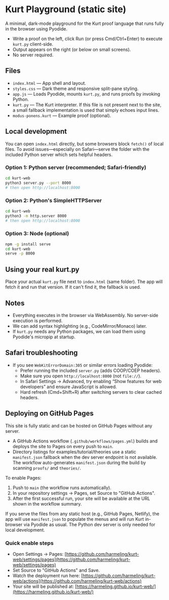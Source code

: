 # Kurt Playground (static site)

A minimal, dark-mode playground for the Kurt proof language that runs fully in the browser using Pyodide.

- Write a proof on the left, click Run (or press Cmd/Ctrl+Enter) to execute `kurt.py` client-side.
- Output appears on the right (or below on small screens).
- No server required.

## Files

- `index.html` — App shell and layout.
- `styles.css` — Dark theme and responsive split-pane styling.
- `app.js` — Loads Pyodide, mounts `kurt.py`, and runs proofs by invoking Python.
- `kurt.py` — The Kurt interpreter. If this file is not present next to the site, a small fallback implementation is used that simply echoes input lines.
- `modus-ponens.kurt` — Example proof (optional).

## Local development

You can open `index.html` directly, but some browsers block `fetch()` of local files. To avoid issues—especially on Safari—serve the folder with the included Python server which sets helpful headers.

### Option 1: Python server (recommended; Safari-friendly)

```bash
cd kurt-web
python3 server.py --port 8000
# then open http://localhost:8000
```

### Option 2: Python's SimpleHTTPServer

```bash
cd kurt-web
python3 -m http.server 8000
# then open http://localhost:8000
```

### Option 3: Node (optional)

```bash
npm -g install serve
cd kurt-web
serve -p 8000
```

## Using your real kurt.py

Place your actual `kurt.py` file next to `index.html` (same folder). The app will fetch it and run that version. If it can't find it, the fallback is used.

## Notes

- Everything executes in the browser via WebAssembly. No server-side execution is performed.
- We can add syntax highlighting (e.g., CodeMirror/Monaco) later.
- If `kurt.py` needs any Python packages, we can load them using Pyodide's micropip at startup.

## Safari troubleshooting

- If you see `WebKitErrorDomain:305` or similar errors loading Pyodide:
  - Prefer running the included `server.py` (adds COOP/COEP headers).
  - Make sure you open `http://localhost:8000` (not `file://`).
  - In Safari Settings → Advanced, try enabling “Show features for web developers” and ensure JavaScript is allowed.
  - Hard refresh (Cmd+Shift+R) after switching servers to clear cached headers.

## Deploying on GitHub Pages

This site is fully static and can be hosted on GitHub Pages without any server.

- A GitHub Actions workflow (`.github/workflows/pages.yml`) builds and deploys the site to Pages on every push to `main`.
- Directory listings for examples/tutorial/theories use a static `manifest.json` fallback when the dev server endpoint is not available. The workflow auto-generates `manifest.json` during the build by scanning `proofs/` and `theories/`.

To enable Pages:

1. Push to `main` (the workflow runs automatically).
2. In your repository settings → Pages, set Source to "GitHub Actions".
3. After the first successful run, your site will be available at the URL shown in the workflow summary.

If you serve the files from any static host (e.g., GitHub Pages, Netlify), the app will use `manifest.json` to populate the menus and will run Kurt in-browser via Pyodide as usual. The Python dev server is only needed for local development.

### Quick enable steps

- Open Settings → Pages: [https://github.com/harmeling/kurt-web/settings/pages](https://github.com/harmeling/kurt-web/settings/pages)
- Set Source to "GitHub Actions" and Save.
- Watch the deployment run here: [https://github.com/harmeling/kurt-web/actions](https://github.com/harmeling/kurt-web/actions)
- Your site will be published at: [https://harmeling.github.io/kurt-web/](https://harmeling.github.io/kurt-web/)
